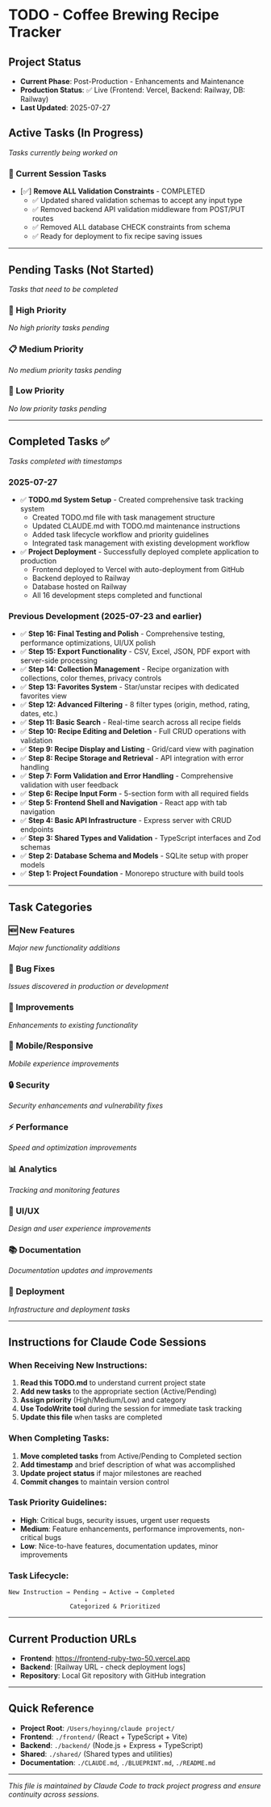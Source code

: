 # TODO - Coffee Brewing Recipe Tracker

## Project Status
- **Current Phase**: Post-Production - Enhancements and Maintenance
- **Production Status**: ✅ Live (Frontend: Vercel, Backend: Railway, DB: Railway)
- **Last Updated**: 2025-07-27

## Active Tasks (In Progress)
*Tasks currently being worked on*

### 🔄 Current Session Tasks
- [✅] **Remove ALL Validation Constraints** - COMPLETED
  - ✅ Updated shared validation schemas to accept any input type
  - ✅ Removed backend API validation middleware from POST/PUT routes
  - ✅ Removed ALL database CHECK constraints from schema
  - ✅ Ready for deployment to fix recipe saving issues

---

## Pending Tasks (Not Started)
*Tasks that need to be completed*

### 🚀 High Priority
*No high priority tasks pending*

### 📋 Medium Priority
*No medium priority tasks pending*

### 🔧 Low Priority
*No low priority tasks pending*

---

## Completed Tasks ✅
*Tasks completed with timestamps*

### 2025-07-27
- ✅ **TODO.md System Setup** - Created comprehensive task tracking system
  - Created TODO.md file with task management structure
  - Updated CLAUDE.md with TODO.md maintenance instructions
  - Added task lifecycle workflow and priority guidelines
  - Integrated task management with existing development workflow
- ✅ **Project Deployment** - Successfully deployed complete application to production
  - Frontend deployed to Vercel with auto-deployment from GitHub
  - Backend deployed to Railway
  - Database hosted on Railway
  - All 16 development steps completed and functional

### Previous Development (2025-07-23 and earlier)
- ✅ **Step 16: Final Testing and Polish** - Comprehensive testing, performance optimizations, UI/UX polish
- ✅ **Step 15: Export Functionality** - CSV, Excel, JSON, PDF export with server-side processing
- ✅ **Step 14: Collection Management** - Recipe organization with collections, color themes, privacy controls
- ✅ **Step 13: Favorites System** - Star/unstar recipes with dedicated favorites view
- ✅ **Step 12: Advanced Filtering** - 8 filter types (origin, method, rating, dates, etc.)
- ✅ **Step 11: Basic Search** - Real-time search across all recipe fields
- ✅ **Step 10: Recipe Editing and Deletion** - Full CRUD operations with validation
- ✅ **Step 9: Recipe Display and Listing** - Grid/card view with pagination
- ✅ **Step 8: Recipe Storage and Retrieval** - API integration with error handling
- ✅ **Step 7: Form Validation and Error Handling** - Comprehensive validation with user feedback
- ✅ **Step 6: Recipe Input Form** - 5-section form with all required fields
- ✅ **Step 5: Frontend Shell and Navigation** - React app with tab navigation
- ✅ **Step 4: Basic API Infrastructure** - Express server with CRUD endpoints
- ✅ **Step 3: Shared Types and Validation** - TypeScript interfaces and Zod schemas
- ✅ **Step 2: Database Schema and Models** - SQLite setup with proper models
- ✅ **Step 1: Project Foundation** - Monorepo structure with build tools

---

## Task Categories

### 🆕 New Features
*Major new functionality additions*

### 🐛 Bug Fixes
*Issues discovered in production or development*

### 🔧 Improvements
*Enhancements to existing functionality*

### 📱 Mobile/Responsive
*Mobile experience improvements*

### 🔒 Security
*Security enhancements and vulnerability fixes*

### ⚡ Performance
*Speed and optimization improvements*

### 📊 Analytics
*Tracking and monitoring features*

### 🎨 UI/UX
*Design and user experience improvements*

### 📚 Documentation
*Documentation updates and improvements*

### 🚀 Deployment
*Infrastructure and deployment tasks*

---

## Instructions for Claude Code Sessions

### When Receiving New Instructions:
1. **Read this TODO.md** to understand current project state
2. **Add new tasks** to the appropriate section (Active/Pending)
3. **Assign priority** (High/Medium/Low) and category
4. **Use TodoWrite tool** during the session for immediate task tracking
5. **Update this file** when tasks are completed

### When Completing Tasks:
1. **Move completed tasks** from Active/Pending to Completed section
2. **Add timestamp** and brief description of what was accomplished
3. **Update project status** if major milestones are reached
4. **Commit changes** to maintain version control

### Task Priority Guidelines:
- **High**: Critical bugs, security issues, urgent user requests
- **Medium**: Feature enhancements, performance improvements, non-critical bugs
- **Low**: Nice-to-have features, documentation updates, minor improvements

### Task Lifecycle:
```
New Instruction → Pending → Active → Completed
                     ↓
                 Categorized & Prioritized
```

---

## Current Production URLs
- **Frontend**: https://frontend-ruby-two-50.vercel.app
- **Backend**: [Railway URL - check deployment logs]
- **Repository**: Local Git repository with GitHub integration

---

## Quick Reference
- **Project Root**: `/Users/hoyinng/claude project/`
- **Frontend**: `./frontend/` (React + TypeScript + Vite)
- **Backend**: `./backend/` (Node.js + Express + TypeScript)
- **Shared**: `./shared/` (Shared types and utilities)
- **Documentation**: `./CLAUDE.md`, `./BLUEPRINT.md`, `./README.md`

---

*This file is maintained by Claude Code to track project progress and ensure continuity across sessions.*